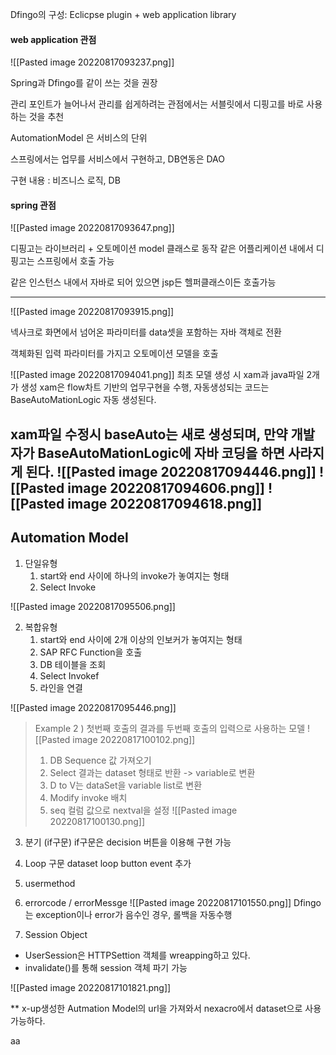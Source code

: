 Dfingo의 구성: Eclicpse plugin + web application library

#### web application 관점

![[Pasted image 20220817093237.png]]

Spring과 Dfingo를 같이 쓰는 것을 권장

관리 포인트가 늘어나서
관리를 쉽게하려는 관점에서는 서블릿에서 디핑고를 바로 사용하는 것을 추천

AutomationModel
은 서비스의 단위

스프링에서는 업무를 서비스에서 구현하고, DB연동은 DAO

구현 내용 : 
비즈니스 로직, DB 

#### spring 관점

![[Pasted image 20220817093647.png]]

디핑고는 라이브러리 + 오토메이션 model 클래스로 동작
같은 어플리케이션 내에서 디핑고는 스프링에서 호출 가능

같은 인스턴스 내에서 자바로 되어 있으면 jsp든 헬퍼클래스이든 호출가능

---
![[Pasted image 20220817093915.png]]

넥사크로 화면에서 넘어온 파라미터를 data셋을 포함하는 자바 객체로 전환

객체화된 입력 파라미터를 가지고 오토메이션 모델을 호출

![[Pasted image 20220817094041.png]]
최초 모델 생성 시 xam과 java파일 2개가 생성
xam은 flow차트 기반의 업무구현을 수행, 자동생성되는 코드는 BaseAutoMationLogic 자동 생성된다.

xam파일 수정시 baseAuto는 새로 생성되며, 만약 개발자가 BaseAutoMationLogic에 자바 코딩을 하면 사라지게 된다. 
![[Pasted image 20220817094446.png]]
![[Pasted image 20220817094606.png]]
![[Pasted image 20220817094618.png]]
---
## Automation Model
1. 단일유형
	1. start와 end 사이에 하나의 invoke가 놓여지는 형태
	2. Select Invoke
	
![[Pasted image 20220817095506.png]]

2. 복합유형
	1. start와 end 사이에 2개 이상의 인보커가 놓여지는 형태
	2. SAP RFC Function을 호출
	3. DB 테이블을 조회
	4. Select Invokef
	5. 라인을 연결
	
![[Pasted image 20220817095446.png]]

> Example 2 )
첫번째 호출의 결과를 두번째 호출의 입력으로 사용하는 모델 ![[Pasted image 20220817100102.png]]
>1. DB Sequence 값 가져오기 
>2. Select 결과는 dataset 형태로 반환 -> variable로 변환
>3. D to V는 dataSet을 variable list로 변환
>4. Modify invoke 배치
>5. seq 컬럼 값으로 nextval을 설정
>![[Pasted image 20220817100130.png]]

3. 분기 (if구문)
	if구문은 decision 버튼을 이용해 구현 가능


4. Loop 구문
	dataset loop button
	event 추가
	

5. usermethod
6. errorcode / errorMessge ![[Pasted image 20220817101550.png]]
Dfingo는 exception이나 error가 음수인 경우, 롤백을 자동수행

7. Session Object
- UserSession은 HTTPSettion 객체를 wreapping하고 있다.
- invalidate()를 통해 session 객체 파기 가능

![[Pasted image 20220817101821.png]]


** x-up생성한 Autmation Model의 url을 가져와서 nexacro에서 dataset으로 사용가능하다. 

aa